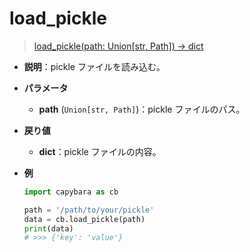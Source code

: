 # load_pickle

> [load_pickle(path: Union[str, Path]) -> dict](https://github.com/DocsaidLab/Capybara/blob/975d62fba4f76db59e715c220f7a2af5ad8d050e/capybara/utils/files_utils.py#L159)

- **説明**：pickle ファイルを読み込む。

- **パラメータ**

  - **path** (`Union[str, Path]`)：pickle ファイルのパス。

- **戻り値**

  - **dict**：pickle ファイルの内容。

- **例**

  ```python
  import capybara as cb

  path = '/path/to/your/pickle'
  data = cb.load_pickle(path)
  print(data)
  # >>> {'key': 'value'}
  ```
